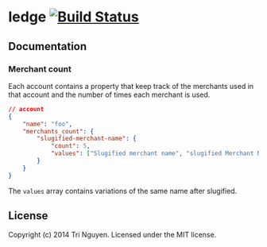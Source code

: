 # ledge [![Build Status](https://secure.travis-ci.org/tnguyen14/ledge.png?branch=master)](http://travis-ci.org/tnguyen14/ledge)

## Documentation

### Merchant count
Each account contains a property that keep track of the merchants used in that account and the number of times each merchant is used.

```json
// account
{
	"name": "foo",
	"merchants_count": {
		"slugified-merchant-name": {
			"count": 5,
			"values": ["Slugified merchant name", "slugified Merchant Name"]
		}
	}
}
```

The `values` array contains variations of the same name after slugified.

## License
Copyright (c) 2014 Tri Nguyen. Licensed under the MIT license.
